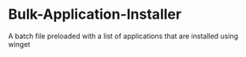# Bulk-Application-Installer
A batch file preloaded with a list of applications that are installed using winget
